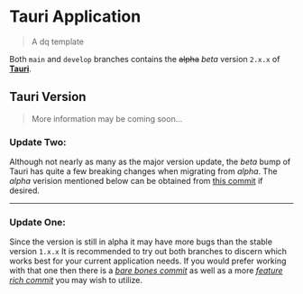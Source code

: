 # Tauri Application
> A dq template
 
Both `main` and `develop` branches contains the ~~alpha~~ _beta_ version `2.x.x` of **[Tauri](https://tauri.app)**.

## Tauri Version
> More information may be coming soon...
 
### Update Two:
Although not nearly as many as the major version update, the _beta_ bump of Tauri has quite a few breaking changes when migrating from _alpha_. The _alpha_ verision mentioned below can be obtained from [this commit](712ee15dd38d843b9256ea56bf1683e4614c700c) if desired.

---
### Update One:

Since the version is still in alpha it may have more bugs than the stable version `1.x.x`
It is recommended to try out both branches to discern which works best for your current application needs.
If you would prefer working with that one then there is a [_bare bones commit_](https://github.com/DownQuark-Work/downquark.templateNative.ApplicationTauri/commit/6564fee031b9b270ce200a99310091d422b316db) as well as a more [_feature rich commit_](https://github.com/DownQuark-Work/downquark.templateNative.ApplicationTauri/commit/2c2faf5205b48e0d326e72cca984b33c13be67d6) you may wish to utilize.
 
